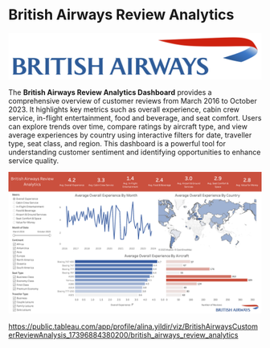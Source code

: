 # British Airways Review Analytics

![British Airways Review Analytics](https://github.com/yildiramdsa/british_airways_review_analytics/blob/main/british_airways_review_analytics.png)

The **British Airways Review Analytics Dashboard** provides a comprehensive overview of customer reviews from March 2016 to October 2023. It highlights key metrics such as overall experience, cabin crew service, in-flight entertainment, food and beverage, and seat comfort. Users can explore trends over time, compare ratings by aircraft type, and view average experiences by country using interactive filters for date, traveller type, seat class, and region. This dashboard is a powerful tool for understanding customer sentiment and identifying opportunities to enhance service quality.

![British Airways Review Analytics](https://github.com/yildiramdsa/british_airways_review_analytics/blob/main/british_airways_review_analytics_dashboard.png)

https://public.tableau.com/app/profile/alina.yildir/viz/BritishAirwaysCustomerReviewAnalysis_17396884380200/british_airways_review_analytics
